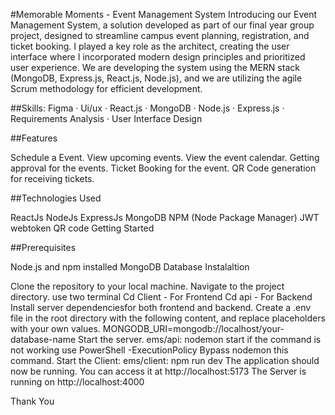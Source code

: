 #Memorable Moments - Event Management System
Introducing our Event Management System, a solution developed as part of our final year group project, designed to streamline campus event planning, registration, and ticket booking. I played a key role as the architect, creating the user interface where I incorporated modern design principles and prioritized user experience. We are developing the system using the MERN stack (MongoDB, Express.js, React.js, Node.js), and we are utilizing the agile Scrum methodology for efficient development.

##Skills: Figma · Ui/ux · React.js · MongoDB · Node.js · Express.js · Requirements Analysis · User Interface Design

##Features

Schedule a Event.
View upcoming events.
View the event calendar.
Getting approval for the events.
Ticket Booking for the event.
QR Code generation for receiving tickets.

##Technologies Used

ReactJs
NodeJs
ExpressJs
MongoDB
NPM (Node Package Manager)
JWT webtoken
QR code
Getting Started

##Prerequisites

Node.js and npm installed
MongoDB Database
Instalaltion

Clone the repository to your local machine.
Navigate to the project directory. use two terminal
Cd Client - For Frontend
Cd api - For Backend
Install server dependenciesfor both frontend and backend.
Create a .env file in the root directory with the following content, and replace placeholders with your own values.
MONGODB_URI=mongodb://localhost/your-database-name
Start the server.
ems/api: nodemon start
if the command is not working use PowerShell -ExecutionPolicy Bypass nodemon this command.
Start the Client:
ems/client: npm run dev
The application should now be running. You can access it at http://localhost:5173
The Server is running on http://localhost:4000

Thank You

